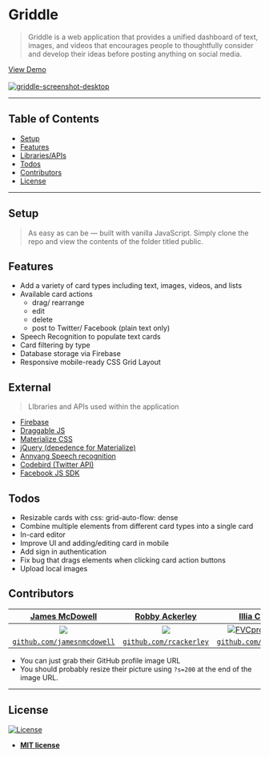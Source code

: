 # Griddle

> Griddle is a web application that provides a unified dashboard of text, images, and videos that encourages people to thoughtfully consider and develop their ideas before posting anything on social media.

[View Demo](https://griddle-ec3d9.firebaseapp.com/)
<br>
<br>
[![griddle-screenshot-desktop](https://user-images.githubusercontent.com/19500679/37472755-35022454-2843-11e8-8050-0cf940c2067e.png)]()

---

## Table of Contents
- [Setup](#setup)
- [Features](#features)
- [Libraries/APIs](#external)
- [Todos](#todos)
- [Contributors](#contributors)
- [License](#license)

---
## Setup

> As easy as can be — built with vanilla JavaScript. Simply clone the repo and view the contents of the folder titled public.


## Features

* Add a variety of card types including text, images, videos, and lists
* Available card actions
  - drag/ rearrange
  - edit
  - delete
  - post to Twitter/ Facebook (plain text only)
* Speech Recognition to populate text cards
* Card filtering by type
* Database storage via Firebase
* Responsive mobile-ready CSS Grid Layout

## External
> LIbraries and APIs used within the application
* [Firebase](https://firebase.google.com/)
* [Draggable JS](https://github.com/Shopify/draggable)
* [Materialize CSS](http://materializecss.com/)
* [jQuery (depedence for Materialize)](https://jquery.com/)
* [Annyang Speech recognition](https://github.com/TalAter/annyang)
* [Codebird (Twitter API)](https://github.com/jublonet/codebird-js)
* [Facebook JS SDK](https://developers.facebook.com/docs/javascript)

## Todos
* Resizable cards with css: grid-auto-flow: dense
* Combine multiple elements from different card types into a single card
* In-card editor
* Improve UI and adding/editing card in mobile
* Add sign in authentication
* Fix bug that drags elements when clicking card action buttons
* Upload local images

## Contributors

| <a href="https://github.com/jamesnmcdowell" target="_blank">**James McDowell**</a> | <a href="https://github.com/rcackerley" target="_blank">**Robby Ackerley**</a> | <a href="https://github.com/illiaChaban" target="_blank">**Illia Chaban**</a> |
| :---: |:---:| :---:|
| [![](https://avatars2.githubusercontent.com/u/19500679?&s=300)](https://github.com/jamesnmcdowell)    | [![](https://avatars3.githubusercontent.com/u/20142674?&s=300)](https://github.com/rcackerley) | [![FVCproductions](https://avatars1.githubusercontent.com/u/34459770?=&s=300)](https://github.com/illiaChaban)  |
| <a href="https://github.com/jamesnmcdowell" target="_blank">`github.com/jamesnmcdowell`</a> | <a href="https://github.com/rcackerley" target="_blank">`github.com/rcackerley`</a> | <a href="https://github.com/illiaChaban" target="_blank">`github.com/illiaChaban`</a> |

- You can just grab their GitHub profile image URL
- You should probably resize their picture using `?s=200` at the end of the image URL.

---

## License

[![License](http://img.shields.io/:license-mit-blue.svg?style=flat-square)](http://badges.mit-license.org)

- **[MIT license](https://github.com/jamesnmcdowell/griddle/blob/master/LICENSE)**
